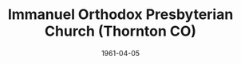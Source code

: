---
date: &id001 1961-04-05
end_date: null
location:
  address: null
  city: Thornton
  state: CO
minister:
- end: 1963-01-01
  name: Laurence Vail
  start: 1961-01-01
  type: Pastor
- end: 1967-01-01
  name: Donald Taws
  start: 1963-01-01
  type: Pastor
- end: 1972-01-01
  name: Abe Ediger
  start: 1967-01-01
  type: Pastor
- end: 1976-01-01
  name: Elmer Dortzbach
  start: 1973-01-01
  type: Supply Pastor
- end: 2002-10-02
  name: Richard Wynja
  start: 1977-01-01
  type: Pastor
- end: 1996-01-01
  name: Jonathan Male
  start: 1992-01-01
  type: Associate Pastor
- end: 2001-01-01
  name: Matthew Kingsbury
  start: 1999-01-01
  type: Associate Pastor
ministers:
- Laurence Vail
- Donald Taws
- Abe Ediger
- Elmer Dortzbach
- Richard Wynja
- Jonathan Male
- Matthew Kingsbury
name: Immanuel Orthodox Presbyterian Church
names:
- end: 2002-10-02
  name: Immanuel Orthodox Presbyterian Church
  start: 1961-04-05
origination_date: *id001
raw_data: "AR    Thornton\n\nImmanuel Orthodox Presbyterian Church  (April 5, 1961\u2013\
  October 2, 2002)\nPastors: Laurence Vail, 1961\u201363\nDonald Taws, 1963\u2013\
  67\nAbe Ediger, 1967\u201372\nElmer Dortzbach (Supply), 1973\u201376\nRichard Wynja,\
  \ 1977\u20132002\nAssoc. Pastors: Jonathan Male, 1992\u20131996\nMatthew Kingsbury,\
  \ 1999\u20132001"
states:
- CO
status:
  active: false
  end_date: 2002-10-02
  reason: null
  received_from: null
  withdrawal_to: null
title: Immanuel Orthodox Presbyterian Church (Thornton CO)
year_established:
- 1961

---